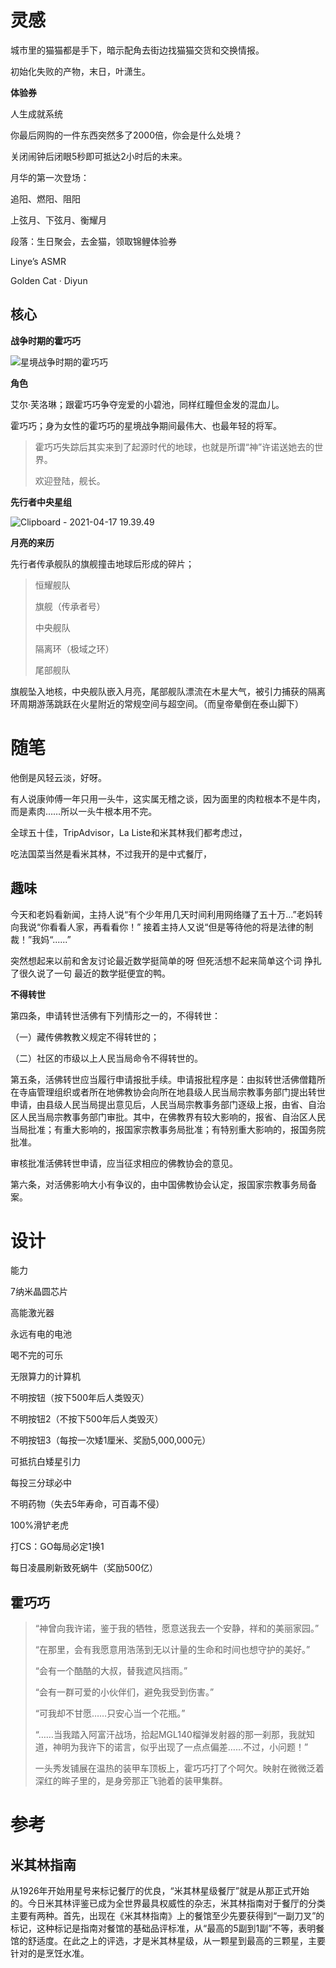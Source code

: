 # 灵感

城市里的猫猫都是手下，暗示配角去街边找猫猫交货和交换情报。



初始化失败的产物，末日，叶潇生。



**体验券**

人生成就系统

你最后网购的一件东西突然多了2000倍，你会是什么处境？

关闭闹钟后闭眼5秒即可抵达2小时后的未来。



月华的第一次登场：

追阳、燃阳、阻阳



上弦月、下弦月、衡耀月



段落：生日聚会，去金猫，领取锦鲤体验券



Linye’s ASMR

Golden Cat · Diyun



## 核心

**战争时期的霍巧巧**

![星境战争时期的霍巧巧](https://gitee.com/Nafish/images/raw/master/img/%E6%98%9F%E5%A2%83%E6%88%98%E4%BA%89%E6%97%B6%E6%9C%9F%E7%9A%84%E9%9C%8D%E5%B7%A7%E5%B7%A7.png)



**角色**

艾尔·芙洛琳；跟霍巧巧争夺宠爱的小碧池，同样红瞳但金发的混血儿。

霍巧巧；身为女性的霍巧巧的星境战争期间最伟大、也最年轻的将军。

> 霍巧巧失踪后其实来到了起源时代的地球，也就是所谓“神”许诺送她去的世界。
>
> 欢迎登陆，舰长。



**先行者中央星组**

![Clipboard - 2021-04-17 19.39.49](https://gitee.com/Nafish/images/raw/master/img/Clipboard%20-%202021-04-17%2019.39.49.png)



**月亮的来历**

先行者传承舰队的旗舰撞击地球后形成的碎片；

> 恒耀舰队
>
> 旗舰（传承者号）
>
> 中央舰队
>
> 隔离环（极域之环）
>
> 尾部舰队

旗舰坠入地核，中央舰队嵌入月亮，尾部舰队漂流在木星大气，被引力捕获的隔离环周期游荡跳跃在火星附近的常规空间与超空间。（而皇帝晕倒在泰山脚下）





# 随笔

他倒是风轻云淡，好呀。



有人说康帅傅一年只用一头牛，这实属无稽之谈，因为面里的肉粒根本不是牛肉，而是素肉……所以一头牛根本用不完。



全球五十佳，TripAdvisor，La Liste和米其林我们都考虑过，

 

吃法国菜当然是看米其林，不过我开的是中式餐厅，





## 趣味

今天和老妈看新闻，主持人说“有个少年用几天时间利用网络赚了五十万...”老妈转向我说“你看看人家，再看看你！” 接着主持人又说“但是等待他的将是法律的制裁！”我妈“......”



突然想起来以前和舍友讨论最近数学挺简单的呀 但死活想不起来简单这个词 挣扎了很久说了一句 最近的数学挺便宜的鸭。



**不得转世**

第四条，申请转世活佛有下列情形之一的，不得转世：

（一）藏传佛教教义规定不得转世的；

（二）社区的市级以上人民当局命令不得转世的。

第五条，活佛转世应当履行申请报批手续。申请报批程序是：由拟转世活佛僧籍所在寺庙管理组织或者所在地佛教协会向所在地县级人民当局宗教事务部门提出转世申请，由县级人民当局提出意见后，人民当局宗教事务部门逐级上报，由省、自治区人民当局宗教事务部门审批。其中，在佛教界有较大影响的，报省、自治区人民当局批准；有重大影响的，报国家宗教事务局批准；有特别重大影响的，报国务院批准。

审核批准活佛转世申请，应当征求相应的佛教协会的意见。

第六条，对活佛影响大小有争议的，由中国佛教协会认定，报国家宗教事务局备案。





# 设计



能力

7纳米晶圆芯片

高能激光器

永远有电的电池

喝不完的可乐

无限算力的计算机

不明按钮（按下500年后人类毁灭）

不明按钮2（不按下500年后人类毁灭）

不明按钮3（每按一次矮1厘米、奖励5,000,000元）

可抵抗白矮星引力

每投三分球必中

不明药物（失去5年寿命，可百毒不侵）

100%滑铲老虎

打CS：GO每局必定1换1

每日凌晨刷新致死蜗牛（奖励500亿）



## 霍巧巧



> “神曾向我许诺，鉴于我的牺牲，愿意送我去一个安静，祥和的美丽家园。”
>
> “在那里，会有我愿意用浩荡到无以计量的生命和时间也想守护的美好。”
>
> “会有一个酷酷的大叔，替我遮风挡雨。”
>
> “会有一群可爱的小伙伴们，避免我受到伤害。”
>
> “可我却不甘愿……只安心当一个花瓶。”
>
> “……当我踏入阿富汗战场，拾起MGL140榴弹发射器的那一刹那，我就知道，神明为我许下的诺言，似乎出现了一点点偏差……不过，小问题！”
>
> 一头秀发铺展在温热的装甲车顶板上，霍巧巧打了个呵欠。映射在微微泛着深红的眸子里的，是身旁那正飞驰着的装甲集群。





# 参考



## 米其林指南

从1926年开始用星号来标记餐厅的优良，“米其林星级餐厅”就是从那正式开始的。今日米其林评鉴已成为全世界最具权威性的杂志，米其林指南对于餐厅的分类主要有两种。首先，出现在《米其林指南》上的餐馆至少先要获得到“一副刀叉”的标记，这种标记是指南对餐馆的基础品评标准，从“最高的5副到1副”不等，表明餐馆的舒适度。在此之上的评选，才是米其林星级，从一颗星到最高的三颗星，主要针对的是烹饪水准。



















